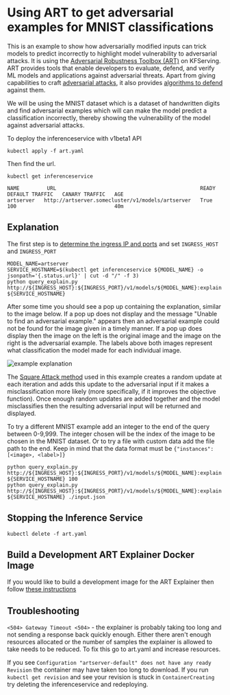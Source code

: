 # Using ART to get adversarial examples for MNIST classifications

This is an example to show how adversarially modified inputs can trick models to predict incorrectly to highlight model vulnerability to adversarial attacks. It is using the [Adversarial Robustness Toolbox (ART)](https://adversarial-robustness-toolbox.org/) on KFServing. ART provides tools that enable developers to evaluate, defend, and verify ML models and applications against adversarial threats. Apart from giving capabilities to craft [adversarial attacks](https://github.com/Trusted-AI/adversarial-robustness-toolbox/wiki/ART-Attacks), it also provides [algorithms to defend](https://github.com/Trusted-AI/adversarial-robustness-toolbox/wiki/ART-Defences) against them.

We will be using the MNIST dataset which is a dataset of handwritten digits and find adversarial examples which will can make the model predict a classification incorrectly, thereby showing the vulnerability of the model against adversarial attacks.

To deploy the inferenceservice with v1beta1 API

`kubectl apply -f art.yaml`

Then find the url.

`kubectl get inferenceservice`

```
NAME         URL                                               READY   DEFAULT TRAFFIC   CANARY TRAFFIC   AGE
artserver   http://artserver.somecluster/v1/models/artserver   True    100                                40m
```

## Explanation
The first step is to [determine the ingress IP and ports](../../../../../README.md#determine-the-ingress-ip-and-ports) and set `INGRESS_HOST` and `INGRESS_PORT`

```
MODEL_NAME=artserver
SERVICE_HOSTNAME=$(kubectl get inferenceservice ${MODEL_NAME} -o jsonpath='{.status.url}' | cut -d "/" -f 3)
python query_explain.py http://${INGRESS_HOST}:${INGRESS_PORT}/v1/models/${MODEL_NAME}:explain ${SERVICE_HOSTNAME}
```

After some time you should see a pop up containing the explanation, similar to the image below. If a pop up does not display and the message "Unable to find an adversarial example." appears then an adversarial example could not be found for the image given in a timely manner. If a pop up does display then the image on the left is the original image and the image on the right is the adversarial example. The labels above both images represent what classification the model made for each individual image.

![example explanation](art-explanation.png)

The [Square Attack method](https://arxiv.org/abs/1912.00049) used in this example creates a random update at each iteration and adds this update to the adversarial input if it makes a misclassification more likely (more specifically, if it improves the objective function). Once enough random updates are added together and the model misclassifies then the resulting adversarial input will be returned and displayed.

To try a different MNIST example add an integer to the end of the query between 0-9,999. The integer chosen will be the index of the image to be chosen in the MNIST dataset. Or to try a file with custom data add the file path to the end. Keep in mind that the data format must be `{"instances": [<image>, <label>]}`

```
python query_explain.py http://${INGRESS_HOST}:${INGRESS_PORT}/v1/models/${MODEL_NAME}:explain ${SERVICE_HOSTNAME} 100
python query_explain.py http://${INGRESS_HOST}:${INGRESS_PORT}/v1/models/${MODEL_NAME}:explain ${SERVICE_HOSTNAME} ./input.json
```

## Stopping the Inference Service

`kubectl delete -f art.yaml`

## Build a Development ART Explainer Docker Image

If you would like to build a development image for the ART Explainer then follow [these instructions](/python/artexplainer#build-a-development-art-model-explainer-docker-image)

## Troubleshooting

`<504> Gateway Timeout <504>` - the explainer is probably taking too long and not sending a response back quickly enough. Either there aren't enough resources allocated or the number of samples the explainer is allowed to take needs to be reduced. To fix this go to art.yaml and increase resources.

If you see `Configuration "artserver-default" does not have any ready Revision` the container may have taken too long to download. If you run `kubectl get revision` and see your revision is stuck in `ContainerCreating` try deleting the inferenceservice and redeploying.
